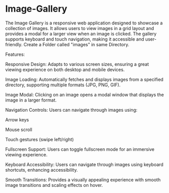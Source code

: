 # Image-Gallery
The Image Gallery is a responsive web application designed to showcase a collection of images. It allows users to view images in a grid layout and provides a modal for a larger view when an image is clicked. The gallery supports keyboard and touch navigation, making it accessible and user-friendly.
Create a Folder called "images" in same Directory.

Features:

Responsive Design: Adapts to various screen sizes, ensuring a great viewing experience on both desktop and mobile devices.

Image Loading: Automatically fetches and displays images from a specified directory, supporting multiple formats (JPG, PNG, GIF).

Image Modal: Clicking on an image opens a modal window that displays the image in a larger format.

Navigation Controls: Users can navigate through images using:

Arrow keys

Mouse scroll

Touch gestures (swipe left/right)

Fullscreen Support: Users can toggle fullscreen mode for an immersive viewing experience.

Keyboard Accessibility: Users can navigate through images using keyboard shortcuts, enhancing accessibility.

Smooth Transitions: Provides a visually appealing experience with smooth image transitions and scaling effects on hover.

    
        
